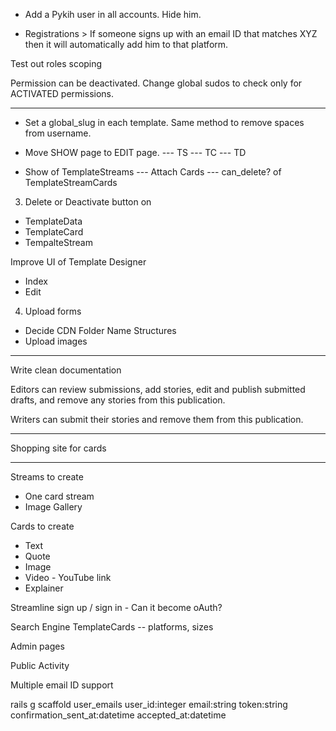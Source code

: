 * Add a Pykih user in all accounts. Hide him.

- Registrations > If someone signs up with an email ID that matches XYZ then it will automatically add him to that platform.

Test out roles scoping

Permission can be deactivated.
Change global sudos to check only for ACTIVATED permissions.

------------------------------------------------------------------------------------

- Set a global_slug in each template. Same method to remove spaces from username.

- Move SHOW page to EDIT page.
--- TS
--- TC
--- TD

- Show of TemplateStreams
--- Attach Cards
--- can_delete? of TemplateStreamCards

3. Delete or Deactivate button on
- TemplateData
- TemplateCard
- TempalteStream

Improve UI of Template Designer
- Index
- Edit

4. Upload forms
- Decide CDN Folder Name Structures
- Upload images

------------------------------------------------------------------------------------

Write clean documentation

Editors can review submissions, add stories, edit and publish submitted drafts, and remove any stories from this publication.

Writers can submit their stories and remove them from this publication.

------------------------------------------------------------------------------------

Shopping site for cards

------------------------------------------------------------------------------------

Streams to create
- One card stream
- Image Gallery

Cards to create
- Text
- Quote
- Image
- Video - YouTube link
- Explainer

Streamline sign up / sign in - Can it become oAuth?

Search Engine
TemplateCards -- platforms, sizes

Admin pages

Public Activity

Multiple email ID support

rails g scaffold user_emails user_id:integer email:string token:string confirmation_sent_at:datetime accepted_at:datetime
